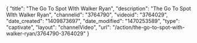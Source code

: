 {
    "title": "The Go To Spot WIth Walker Ryan",
    "description": "The Go To Spot WIth Walker Ryan",
    "channelid": "3764790",
    "videoid": "3764029",
    "date_created": "1409873697",
    "date_modified": "1470253589",
    "type": "captivate",
    "layout": "channelVideo",
    "url": "\/action\/the-go-to-spot-with-walker-ryan\/3764790-3764029"
}